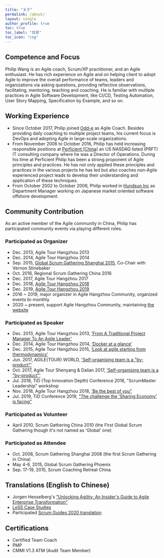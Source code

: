 ```yaml
---
title: "关于"
permalink: /about/
layout: single
author_profile: true
toc: true
toc_label: "目录"
toc_icon: "cog"
---
```


## Competence and Focus

Philip Wang is an Agile coach, Scrum/XP practitioner, and an Agile enthusiast. He has rich experience on Agile and on helping client to adopt Agile to improve the overall performance of teams, leaders and organizations via asking questions, providing reflective observations, facilitating, mentoring, teaching and coaching. He is familiar with multiple practices in Agile Software Development, like CI/CD, Testing Automation, User Story Mapping, Specification by Example, and so on.

## Working Experience

- Since October 2017, Philip joined [Odd-e](http://odd-e.com) as Agile Coach. Besides providing daily coaching to multiple project teams, his current focus is DevOps and adopting Agile in large-scale organizations.
- From November 2006 to October 2016, Philip has held increasing responsible positions at [Perficient (China)](http://perficient.com) an US NASDAQ listed (PRFT) IT consulting company where he was a Director of Operations. During his time at Perficient Philip has been a strong proponent of Agile principles and practices. He has not only applied these principles and practices in the various projects he has led but also coaches non-Agile experienced project leads to develop their understanding and application of these techniques.
- From October 2002 to October 2006, Philip worked in [Hundsun Inc](http://hundsun.com) as Department Manager working on Japanese market oriented software offshore development.

## Community Contribution

As an active member of the Agile community in China, Philip has participated community events via playing different roles.

### Participated as Organizer

- Dec. 2013, Agile Tour Hangzhou 2013
- Dec. 2014, Agile Tour Hangzhou 2014
- Sep. 2015, [Global Scrum Gathering Shanghai 2015](https://www.scrumalliance.org/ScrumRedesignDEVSite/media/ScrumAllianceMedia/Global%20Scrum%20Gatherings/2015%20Shanghai/SGSHA_SessionDescriptions_Aug31.pdf), Co-Chair with Vernon Stinebaker
- Oct. 2016, Regional Scrum Gathering China 2016
- Dec. 2017, Agile Tour Hangzhou 2017
- Dec. 2018, [Agile Tour Hangzhou 2018](http://agilehangzhou.org/2018/11/17/AgileTour2018Hangzhou.html)
- Dec. 2019, [Agile Tour Hangzhou 2019](http://agilehangzhou.org/2019/11/11/AgileTour2019Hangzhou.html)
- 2016 ~ 2019, major organizer in Agile Hangzhou Community, organized events bi-monthly
- 2020 ~ present, support Agile Hangzhou Community, maintaining [the website](http://agilehangzhou.org)

### Participated as Speaker

- Dec. 2013, Agile Tour Hangzhou 2013, [‘From A Traditional Project Manager To An Agile Leader’](https://www2.slideshare.net/Philip.Wang/from-a-traditional-project-manager-to-an-agile-leader)
- Dec. 2014, Agile Tour Hangzhou 2014, [‘Docker at a glance’](https://www2.slideshare.net/Philip.Wang/docker-ata-glance)
- Dec. 2015, Agile Tour Hangzhou 2015, [‘Look at agile starting from thermodynamics’](https://www2.slideshare.net/Philip.Wang/look-at-agile-starting-from-thermodynamics)
- Jun. 2017, AGILE{TOUR} WORLD, ['Self-organising team is a "by-product"'](https://www2.slideshare.net/Philip.Wang/self-organized-team-is-a-byproduct)
- Oct. 2017, Agile Tour Shenyang & Dalian 2017, ['Self-organising team is a "by-product"'](https://www2.slideshare.net/Philip.Wang/self-organized-team-is-a-byproduct)
- Jul. 2018, TiD (Top Innovation Depth) Conference 2018, "ScrumMaster Leadership" workshop
- Nov. 2018, Agile Tour Hangzhou 2018, ['Be the best of you"](https://eyun.baidu.com/s/3kWrKpev)
- Jul. 2019, TiD Conference 2019, ["The challenge the 'Sharing Economy' is facing"](https://www2.slideshare.net/Philip.Wang/the-challenge-the-sharing-economy-is-facing)

### Participated as Volunteer

- April 2010, Scrum Gathering China 2010 (the First Global Scrum Gathering though it's not named as 'Global' one)

### Participated as Attendee

- Oct. 2008, Scrum Gathering Shanghai 2008 (the first Scrum Gathering in China)
- May 4-6, 2015, Global Scrum Gathering Phoenix
- Sep. 17-19, 2015, Scrum Coaching Retreat China

## Translations (English to Chinese)

- Jorgen Hesselberg's ["Unlocking Agility: An Insider's Guide to Agile Enterprise Transformation"](https://book.douban.com/subject/35187669/)
- [LeSS Case Studies](https://less.works/zh-CN/case-studies/index)
- Participated [Scrum Guides 2020 translation](https://scrumguides.org/docs/scrumguide/v2020/2020-Scrum-Guide-Chinese-Simplified.pdf)

## Certifications

- Certified Team Coach
- PMP
- CMMI V1.3 ATM (Audit Team Member)
